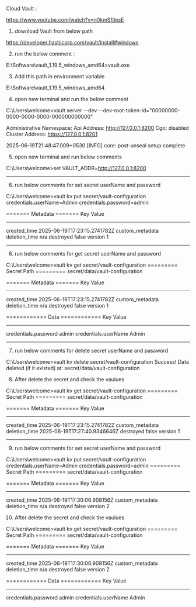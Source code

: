 Cloud Vault :

https://www.youtube.com/watch?v=n0kmSftlesE

1) download Vault from below path

https://developer.hashicorp.com/vault/install#windows

2) run the below comment :

E:\Software\vault_1.19.5_windows_amd64>vault.exe

3) Add this path in environment variable

E:\Software\vault_1.19.5_windows_amd64

4) open new terminal and run the below comment

C:\Users\welcome>vault server --dev --dev-root-token-id="00000000-0000-0000-0000-000000000000"

Administrative Namespace:
             Api Address: http://127.0.0.1:8200
                     Cgo: disabled
         Cluster Address: https://127.0.0.1:8201

2025-06-19T21:48:47.009+0530 [INFO]  core: post-unseal setup complete

5) open new terminal and run below comments 

C:\Users\welcome>set VAULT_ADDR=http://127.0.0.1:8200

-------------------------------------------------------------------------------------

6) run below comments for set secret userName and password

C:\Users\welcome>vault kv put secret/vault-configuration credentials.userName=Admin credentials.password=admin

======= Metadata =======
Key                Value
---                -----
created_time       2025-06-19T17:23:15.2741782Z
custom_metadata    <nil>
deletion_time      n/a
destroyed          false
version            1

-------------------------------------------------------------------------------------

6) run below comments for get secret userName and password

C:\Users\welcome>vault kv get secret/vault-configuration
========= Secret Path =========
secret/data/vault-configuration

======= Metadata =======
Key                Value
---                -----
created_time       2025-06-19T17:23:15.2741782Z
custom_metadata    <nil>
deletion_time      n/a
destroyed          false
version            1

============ Data ============
Key                     Value
---                     -----
credentials.password    admin
credentials.userName    Admin

-------------------------------------------------------------------------------------

7) run below comments for delete secret userName and password

C:\Users\welcome>vault kv delete secret/vault-configuration
Success! Data deleted (if it existed) at: secret/data/vault-configuration

8) After delete the secret and check the vaulues

C:\Users\welcome>vault kv get secret/vault-configuration
========= Secret Path =========
secret/data/vault-configuration

======= Metadata =======
Key                Value
---                -----
created_time       2025-06-19T17:23:15.2741782Z
custom_metadata    <nil>
deletion_time      2025-06-19T17:27:40.9346646Z
destroyed          false
version            1

-------------------------------------------------------------------------------------

9) run below comments for set secret userName and password

C:\Users\welcome>vault kv put secret/vault-configuration credentials.userName=Admin credentials.password=admin
========= Secret Path =========
secret/data/vault-configuration

======= Metadata =======
Key                Value
---                -----
created_time       2025-06-19T17:30:06.908156Z
custom_metadata    <nil>
deletion_time      n/a
destroyed          false
version            2


10) After delete the secret and check the vaulues

C:\Users\welcome>vault kv get secret/vault-configuration
========= Secret Path =========
secret/data/vault-configuration

======= Metadata =======
Key                Value
---                -----
created_time       2025-06-19T17:30:06.908156Z
custom_metadata    <nil>
deletion_time      n/a
destroyed          false
version            2

============ Data ============
Key                     Value
---                     -----
credentials.password    admin
credentials.userName    Admin